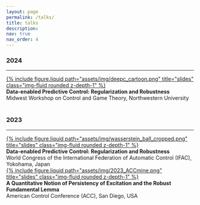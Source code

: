 ```yaml
---
layout: page
permalink: /talks/
title: talks
description:
nav: true
nav_order: 4
---
```


### 2024
___
<div class="row justify-content-sm-center">
    <div class="col-sm-5 mt-3 mt-md-0">
        <a href="../assets/pdf/2024_midwest.pdf">{% include figure.liquid path="assets/img/deepc_cartoon.png" title="slides" class="img-fluid rounded z-depth-1" %}</a>
    </div>
    <div class="col-sm-7 mt-3 mt-md-0 align-self-center">
        <b>Data-enabled Predictive Control: Regularization and Robustness</b>
        <br>
        Midwest Workshop on Control and Game Theory, Northwestern University
    </div>
</div>
<br>

### 2023
___
<div class="row justify-content-sm-center">
    <div class="col-sm-5 mt-3 mt-md-0">
        <a href="../assets/pdf/2023_IFAC.pdf">{% include figure.liquid path="assets/img/wasserstein_ball_cropped.png" title="slides" class="img-fluid rounded z-depth-1" %}</a>
    </div>
    <div class="col-sm-7 mt-3 mt-md-0 align-self-center">
        <b>Data-enabled Predictive Control: Regularization and Robustness</b>
        <br>
        World Congress of the International Federation of Automatic Control (IFAC), Yokohama, Japan
    </div>
</div>

<div class="row justify-content-sm-center">
    <div class="col-sm-5 mt-3 mt-md-0">
        <a href="../assets/pdf/2023_ACCmine.pdf">{% include figure.liquid path="assets/img/2023_ACCmine.png" title="slides" class="img-fluid rounded z-depth-1" %}</a>
    </div>
    <div class="col-sm-7 mt-3 mt-md-0 align-self-center">
        <b>A Quantitative Notion of Persistency of Excitation
        and the Robust Fundamental Lemma</b>
        <br>
        American Control Conference (ACC), San Diego, USA
    </div>
</div>
<br>

<!-- * **Data-enabled Predictive Control: Regularization and Robustness**  
UCLA Seminar, Los Angeles, USA -->

<!-- * **A quantitative and constructive proof of Willems’ Fundamental Lemma and its implications**  
American Control Conference (ACC), San Diego, USA -->


<!-- ### 2022
___
* **Robust Fundamental Lemma for Data-driven Control**  
International Symposium on Mathematical Theory of Networks and Systems (MTNS), Bayreuth, Germany

### 2021
___
* **Regularized & Distributionally Robust Data-enabled Predictive Control**  
SIAM conference on control and its applications

### 2020
___
* **Regularized & Distributionally Robust Data-enabled Predictive Control**  
Peking University Control Seminar
* **Regularized & Distributionally Robust Data-enabled Predictive Control**  
Robust Optimization Webinar
* **Regularized & Distributionally Robust Data-enabled Predictive Control**  
[Sparse Learning Workshop](https://sites.google.com/site/sophiefosson/workshop)

### 2019
___
* **Regularized and Distributionally Robust Data-Enabled Predictive Control**  
Conference on Decision and Control (CDC), Nice, France
* **Distributionally Robust Data-enabled Predictive Control**  
INFORMS Annual Meeting, Seattle, USA
* **Data-enabled Predictive Control: In the Shallows of the DeePC**  
ABB Annual Meeting, Zurich, Switzerland
* **Data-enabled Predictive Control: In the Shallows of the DeePC**  
European Control Conference (ECC), Naples, Italy
 -->